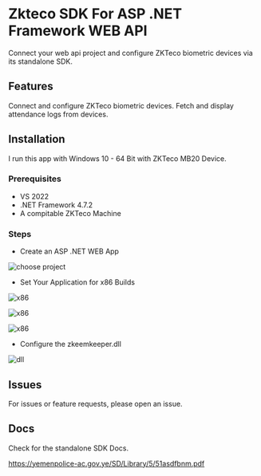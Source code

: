 
# Zkteco SDK For ASP .NET Framework WEB API
Connect your web api project and configure ZKTeco biometric devices via its standalone SDK.
## Features
Connect and configure ZKTeco biometric devices.
Fetch and display attendance logs from devices.

## Installation

I run this app with Windows 10 - 64 Bit with ZKTeco MB20 Device.

### Prerequisites
- VS 2022
- .NET Framework 4.7.2
- A compitable ZKTeco Machine

### Steps 
- Create an ASP .NET WEB App

![choose project](https://i.ibb.co/KhqLsvn/1.png)
- Set Your Application for x86 Builds

![x86](https://i.ibb.co/hBBTZdb/4.png)

![x86](https://i.ibb.co/1TBB0Y2/5.png)

![x86](https://i.ibb.co/7j5mN8F/6.png)

- Configure the zkeemkeeper.dll

![dll](https://i.ibb.co/7gTDRXf/7.png)

## Issues
For issues or feature requests, please open an issue.

## Docs
Check for the standalone SDK Docs.

https://yemenpolice-ac.gov.ye/SD/Library/5/51asdfbnm.pdf

